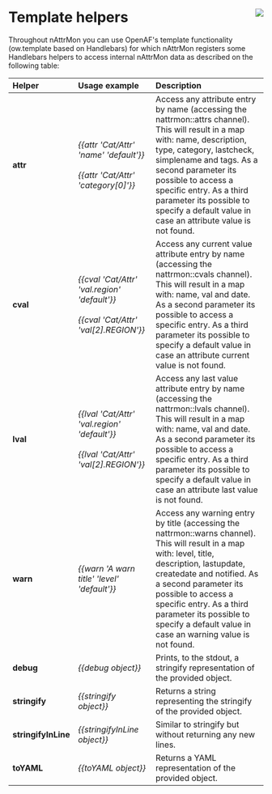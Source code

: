 # Template helpers <a href="/"><img align="right" src="/images/logo.png"></a>

Throughout nAttrMon you can use OpenAF's template functionality (ow.template based on Handlebars) for which nAttrMon registers some Handlebars helpers to access internal nAttrMon data as described on the following table:

| Helper | Usage example | Description |
|:-------|:--------------|:------------|
| **attr** | *{{attr 'Cat/Attr' 'name' 'default'}}*<br><br>*{{attr 'Cat/Attr' 'category[0]'}}* | Access any attribute entry by name (accessing the nattrmon::attrs channel). This will result in a map with: name, description, type, category, lastcheck, simplename and tags. As a second parameter its possible to access a specific entry. As a third parameter its possible to specify a default value in case an attribute value is not found. |
| **cval** | *{{cval 'Cat/Attr' 'val.region' 'default'}}*<br><br>*{{cval 'Cat/Attr' 'val[2].REGION'}}* | Access any current value attribute entry by name (accessing the nattrmon::cvals channel). This will result in a map with: name, val and date. As a second parameter its possible to access a specific entry. As a third parameter its possible to specify a default value in case an attribute current value is not found. |
| **lval** | *{{lval 'Cat/Attr' 'val.region' 'default'}}*<br><br>*{{lval 'Cat/Attr' 'val[2].REGION'}}* | Access any last value attribute entry by name (accessing the nattrmon::lvals channel). This will result in a map with: name, val and date. As a second parameter its possible to access a specific entry. As a third parameter its possible to specify a default value in case an attribute last value is not found. | 
| **warn** | *{{warn 'A warn title' 'level' 'default'}}* | Access any warning entry by title (accessing the nattrmon::warns channel). This will result in a map with: level, title, description, lastupdate, createdate and notified. As a second parameter its possible to access a specific entry. As a third parameter its possible to specify a default value in case an warning value is not found. |
| **debug** | *{{debug object}}* | Prints, to the stdout, a stringify representation of the provided object. |
| **stringify** | *{{stringify object}}* | Returns a string representing the stringify of the provided object. |
| **stringifyInLine** | *{{stringifyInLine object}}* | Similar to stringify but without returning any new lines. | 
| **toYAML** | *{{toYAML object}}* | Returns a YAML representation of the provided object. |
